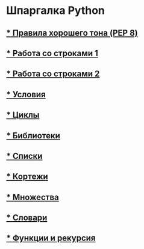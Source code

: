 # Шпаргалка Python

## [* Правила хорошего тона (PEP 8)](/pages/pep8.md)

## [* Работа со строками 1](/pages/lines1.md)

## [* Работа со строками 2](/pages/lines2.md)

## [* Условия](/pages/condition.md)

## [* Циклы](/pages/cycles.md)

## [* Библиотеки](/pages/libs.md)

## [* Списки](/pages/lists.md)

## [* Кортежи](/pages/tuples.md)

## [* Множества](/pages/sets.md)

## [* Словари](/pages/dicts.md)

## [* Функции и рекурсия](/pages/functions.md)

